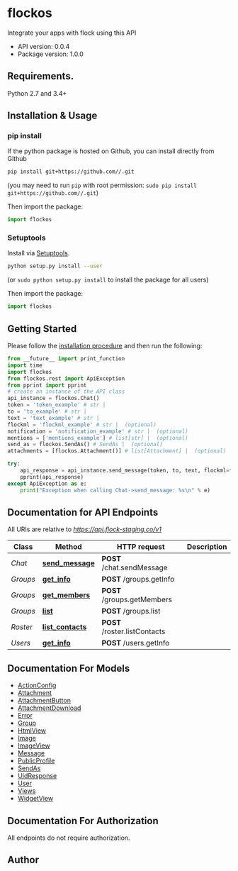 # flockos
Integrate your apps with flock using this API

- API version: 0.0.4
- Package version: 1.0.0

## Requirements.

Python 2.7 and 3.4+

## Installation & Usage
### pip install

If the python package is hosted on Github, you can install directly from Github

```sh
pip install git+https://github.com//.git
```
(you may need to run `pip` with root permission: `sudo pip install git+https://github.com//.git`)

Then import the package:
```python
import flockos 
```

### Setuptools

Install via [Setuptools](http://pypi.python.org/pypi/setuptools).

```sh
python setup.py install --user
```
(or `sudo python setup.py install` to install the package for all users)

Then import the package:
```python
import flockos
```

## Getting Started

Please follow the [installation procedure](#installation--usage) and then run the following:

```python
from __future__ import print_function
import time
import flockos
from flockos.rest import ApiException
from pprint import pprint
# create an instance of the API class
api_instance = flockos.Chat()
token = 'token_example' # str | 
to = 'to_example' # str | 
text = 'text_example' # str | 
flockml = 'flockml_example' # str |  (optional)
notification = 'notification_example' # str |  (optional)
mentions = ['mentions_example'] # list[str] |  (optional)
send_as = flockos.SendAs() # SendAs |  (optional)
attachments = [flockos.Attachment()] # list[Attachment] |  (optional)

try:
    api_response = api_instance.send_message(token, to, text, flockml=flockml, notification=notification, mentions=mentions, send_as=send_as, attachments=attachments)
    pprint(api_response)
except ApiException as e:
    print("Exception when calling Chat->send_message: %s\n" % e)

```

## Documentation for API Endpoints

All URIs are relative to *https://api.flock-staging.co/v1*

Class | Method | HTTP request | Description
------------ | ------------- | ------------- | -------------
*Chat* | [**send_message**](docs/Chat.md#send_message) | **POST** /chat.sendMessage | 
*Groups* | [**get_info**](docs/Groups.md#get_info) | **POST** /groups.getInfo | 
*Groups* | [**get_members**](docs/Groups.md#get_members) | **POST** /groups.getMembers | 
*Groups* | [**list**](docs/Groups.md#list) | **POST** /groups.list | 
*Roster* | [**list_contacts**](docs/Roster.md#list_contacts) | **POST** /roster.listContacts | 
*Users* | [**get_info**](docs/Users.md#get_info) | **POST** /users.getInfo | 


## Documentation For Models

 - [ActionConfig](docs/ActionConfig.md)
 - [Attachment](docs/Attachment.md)
 - [AttachmentButton](docs/AttachmentButton.md)
 - [AttachmentDownload](docs/AttachmentDownload.md)
 - [Error](docs/Error.md)
 - [Group](docs/Group.md)
 - [HtmlView](docs/HtmlView.md)
 - [Image](docs/Image.md)
 - [ImageView](docs/ImageView.md)
 - [Message](docs/Message.md)
 - [PublicProfile](docs/PublicProfile.md)
 - [SendAs](docs/SendAs.md)
 - [UidResponse](docs/UidResponse.md)
 - [User](docs/User.md)
 - [Views](docs/Views.md)
 - [WidgetView](docs/WidgetView.md)


## Documentation For Authorization

 All endpoints do not require authorization.


## Author



